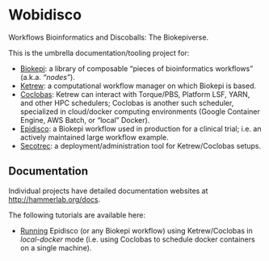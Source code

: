 Wobidisco
=========

Workflows Bioinformatics and Discoballs: The Biokepiverse.

This is the umbrella documentation/tooling project for:

- [Biokepi](https://github.com/hammerlab/biokepi): a library of composable
  “pieces of bioinformatics workflows” (a.k.a. *“nodes”*).
- [Ketrew](https://github.com/hammerlab/ketrew): a computational workflow
  manager on which Biokepi is based.
- [Coclobas](https://github.com/hammerlab/coclobas): Ketrew can interact with
  Torque/PBS, Platform LSF, YARN, and other HPC schedulers; Coclobas is another
  such scheduler, specialized in cloud/docker computing environments (Google
  Container Engine, AWS Batch, or “local” Docker).
- [Epidisco](https://github.com/hammerlab/epidisco): a Biokepi workflow used in
  production for a clinical trial; i.e. an actively maintained large workflow
  example.
- [Secotrec](https://github.com/hammerlab/secotrec): a deployment/administration
  tool for Ketrew/Coclobas setups.


Documentation
-------------

Individual projects have detailed documentation websites at
<http://hammerlab.org/docs>.

The following tutorials are available here:

- [Running](./doc/running-local.md) Epidisco (or any Biokepi workflow) using
  Ketrew/Coclobas in *local-docker* mode (i.e. using Coclobas to schedule docker
  containers on a single machine).
  


